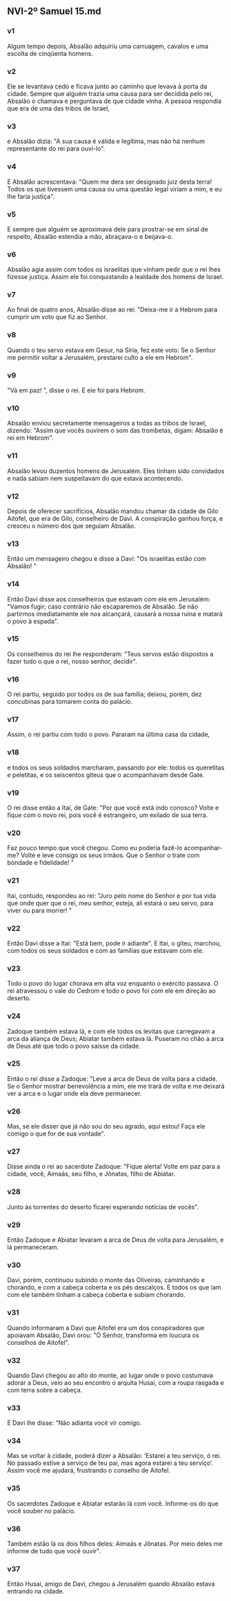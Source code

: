## NVI-2º Samuel 15.md
### v1
 Algum tempo depois, Absalão adquiriu uma carruagem, cavalos e uma escolta de cinqüenta homens.
### v2
 Ele se levantava cedo e ficava junto ao caminho que levava à porta da cidade. Sempre que alguém trazia uma causa para ser decidida pelo rei, Absalão o chamava e perguntava de que cidade vinha. A pessoa respondia que era de uma das tribos de Israel,
### v3
 e Absalão dizia: "A sua causa é válida e legítima, mas não há nenhum representante do rei para ouvi-lo".
### v4
 E Absalão acrescentava: "Quem me dera ser designado juiz desta terra! Todos os que tivessem uma causa ou uma questão legal viriam a mim, e eu lhe faria justiça".
### v5
 E sempre que alguém se aproximava dele para prostrar-se em sinal de respeito, Absalão estendia a mão, abraçava-o e beijava-o.
### v6
 Absalão agia assim com todos os israelitas que vinham pedir que o rei lhes fizesse justiça. Assim ele foi conquistando a lealdade dos homens de Israel.
### v7
 Ao final de quatro anos, Absalão disse ao rei: "Deixa-me ir a Hebrom para cumprir um voto que fiz ao Senhor.
### v8
 Quando o teu servo estava em Gesur, na Síria, fez este voto: Se o Senhor me permitir voltar a Jerusalém, prestarei culto a ele em Hebrom".
### v9
 "Vá em paz! ", disse o rei. E ele foi para Hebrom.
### v10
 Absalão enviou secretamente mensageiros a todas as tribos de Israel, dizendo: "Assim que vocês ouvirem o som das trombetas, digam: Absalão é rei em Hebrom".
### v11
 Absalão levou duzentos homens de Jerusalém. Eles tinham sido convidados e nada sabiam nem suspeitavam do que estava acontecendo.
### v12
 Depois de oferecer sacrifícios, Absalão mandou chamar da cidade de Gilo Aitofel, que era de Gilo, conselheiro de Davi. A conspiração ganhou força, e cresceu o número dos que seguiam Absalão.
### v13
 Então um mensageiro chegou e disse a Davi: "Os israelitas estão com Absalão! "
### v14
 Então Davi disse aos conselheiros que estavam com ele em Jerusalém: "Vamos fugir; caso contrário não escaparemos de Absalão. Se não partirmos imediatamente ele nos alcançará, causará a nossa ruína e matará o povo à espada".
### v15
 Os conselheiros do rei lhe responderam: "Teus servos estão dispostos a fazer tudo o que o rei, nosso senhor, decidir".
### v16
 O rei partiu, seguido por todos os de sua família; deixou, porém, dez concubinas para tomarem conta do palácio.
### v17
 Assim, o rei partiu com todo o povo. Pararam na última casa da cidade,
### v18
 e todos os seus soldados marcharam, passando por ele: todos os queretitas e peletitas, e os seiscentos giteus que o acompanhavam desde Gate.
### v19
 O rei disse então a Itai, de Gate: "Por que você está indo conosco? Volte e fique com o novo rei, pois você é estrangeiro, um exilado de sua terra.
### v20
 Faz pouco tempo que você chegou. Como eu poderia fazê-lo acompanhar-me? Volte e leve consigo os seus irmãos. Que o Senhor o trate com bondade e fidelidade! "
### v21
 Itai, contudo, respondeu ao rei: "Juro pelo nome do Senhor e por tua vida que onde quer que o rei, meu senhor, esteja, ali estará o seu servo, para viver ou para morrer! "
### v22
 Então Davi disse a Itai: "Está bem, pode ir adiante". E Itai, o giteu, marchou, com todos os seus soldados e com as famílias que estavam com ele.
### v23
 Todo o povo do lugar chorava em alta voz enquanto o exército passava. O rei atravessou o vale do Cedrom e todo o povo foi com ele em direção ao deserto.
### v24
 Zadoque também estava lá, e com ele todos os levitas que carregavam a arca da aliança de Deus; Abiatar também estava lá. Puseram no chão a arca de Deus até que todo o povo saísse da cidade.
### v25
 Então o rei disse a Zadoque: "Leve a arca de Deus de volta para a cidade. Se o Senhor mostrar benevolência a mim, ele me trará de volta e me deixará ver a arca e o lugar onde ela deve permanecer.
### v26
 Mas, se ele disser que já não sou do seu agrado, aqui estou! Faça ele comigo o que for de sua vontade".
### v27
 Disse ainda o rei ao sacerdote Zadoque: "Fique alerta! Volte em paz para a cidade, você, Aimaás, seu filho, e Jônatas, filho de Abiatar.
### v28
 Junto às torrentes do deserto ficarei esperando notícias de vocês".
### v29
 Então Zadoque e Abiatar levaram a arca de Deus de volta para Jerusalém, e lá permaneceram.
### v30
 Davi, porém, continuou subindo o monte das Oliveiras, caminhando e chorando, e com a cabeça coberta e os pés descalços. E todos os que iam com ele também tinham a cabeça coberta e subiam chorando.
### v31
 Quando informaram a Davi que Aitofel era um dos conspiradores que apoiavam Absalão, Davi orou: "Ó Senhor, transforma em loucura os conselhos de Aitofel".
### v32
 Quando Davi chegou ao alto do monte, ao lugar onde o povo costumava adorar a Deus, veio ao seu encontro o arquita Husai, com a roupa rasgada e com terra sobre a cabeça.
### v33
 E Davi lhe disse: "Não adianta você vir comigo.
### v34
 Mas se voltar à cidade, poderá dizer a Absalão: ‘Estarei a teu serviço, ó rei. No passado estive a serviço de teu pai, mas agora estarei a teu serviço’. Assim você me ajudará, frustrando o conselho de Aitofel.
### v35
 Os sacerdotes Zadoque e Abiatar estarão lá com você. Informe-os do que você souber no palácio.
### v36
 Também estão lá os dois filhos deles: Aimaás e Jônatas. Por meio deles me informe de tudo que você ouvir".
### v37
 Então Husai, amigo de Davi, chegou a Jerusalém quando Absalão estava entrando na cidade.
